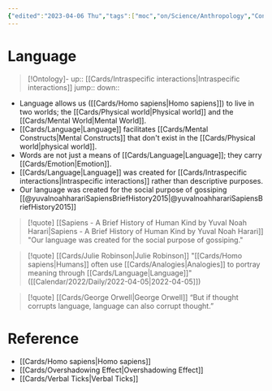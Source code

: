 ```yaml
---
{"edited":"2023-04-06 Thu","tags":["moc","on/Science/Anthropology","Concept"],"date created":"2022-02-20 Sun","dg-publish":true,"permalink":"/cards/language/","dgPassFrontmatter":true}
---
```


# Language

> [!Ontology]-
> up:: [[Cards/Intraspecific interactions\|Intraspecific interactions]]
> jump::
> down:: 

- Language allows us ([[Cards/Homo sapiens\|Homo sapiens]]) to live in two worlds; the [[Cards/Physical world\|Physical world]] and the [[Cards/Mental World\|Mental World]].
- [[Cards/Language\|Language]] facilitates [[Cards/Mental Constructs\|Mental Constructs]] that don't exist in the [[Cards/Physical world\|physical world]].
- Words are not just a means of [[Cards/Language\|Language]]; they carry [[Cards/Emotion\|Emotion]].
- [[Cards/Language\|Language]] was created for [[Cards/Intraspecific interactions\|Intraspecific interactions]] rather than descriptive purposes.
- Our language was created for the social purpose of gossiping [[@yuvalnoahharariSapiensBriefHistory2015\|@yuvalnoahharariSapiensBriefHistory2015]]

> [!quote] [[Sapiens - A Brief History of Human Kind by Yuval Noah Harari\|Sapiens - A Brief History of Human Kind by Yuval Noah Harari]]
> "Our language was created for the social purpose of gossiping."

> [!quote] [[Cards/Julie Robinson\|Julie Robinson]]
> "[[Cards/Homo sapiens\|Humans]] often use [[Cards/Analogies\|Analogies]] to portray meaning through [[Cards/Language\|Language]]" ([[Calendar/2022/Daily/2022-04-05\|2022-04-05]])

> [!quote] [[Cards/George Orwell\|George Orwell]]
> “But if thought corrupts language, language can also corrupt thought.”

# Reference
- [[Cards/Homo sapiens\|Homo sapiens]]
- [[Cards/Overshadowing Effect\|Overshadowing Effect]]
- [[Cards/Verbal Ticks\|Verbal Ticks]]